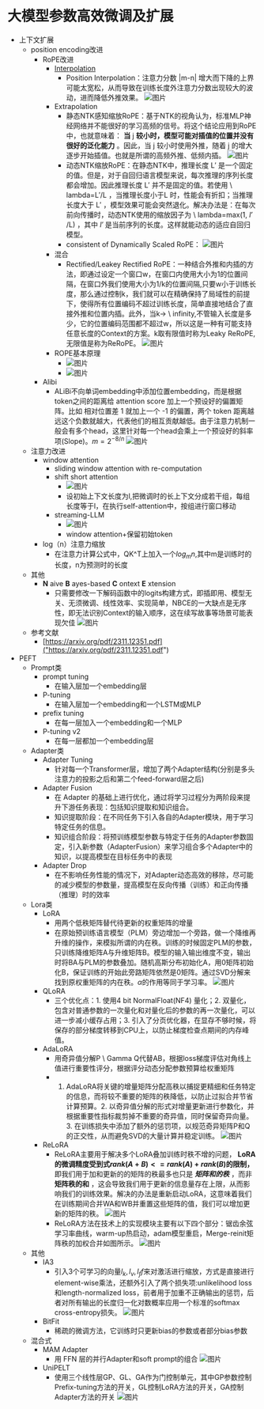 # 大模型参数高效微调及扩展
- 上下文扩展
    - position encoding改进
        - RoPE改进
            -  [Interpolation]("https://zhuanlan.zhihu.com/p/670149880")
                - Position Interpolation：注意力分数 |m-n| 增大而下降的上界可能太宽松，从而导致在训练长度外注意力分数出现较大的波动，进而降低外推效果。 ![图片](./大模型参数高效微调及扩展-幕布图片-185185-623900.jpg)
            - Extrapolation
                - 静态NTK感知缩放RoPE：基于NTK的视角认为，标准MLP神经网络并不能很好的学习高频的信号。将这个结论应用到RoPE中，也就意味着： **当** j **较小时，模型可能对插值的位置并没有很好的泛化能力** 。因此，当 j 较小时使用外推，随着 j 的增大逐步开始插值。也就是所谓的高频外推、低频内插。 ![图片](./大模型参数高效微调及扩展-幕布图片-881500-823069.jpg)
                - 动态NTK缩放RoPE：在静态NTK中，推理长度 L′ 是一个固定的值。但是，对于自回归语言模型来说，每次推理的序列长度都会增加。因此推理长度 L′ 并不是固定的值。若使用 \ lambda=L′/L ，当推理长度小于L 时，性能会有折扣；当推理长度大于 L′ ，模型效果可能会突然退化。解决办法是：在每次前向传播时，动态NTK使用的缩放因子为 \ lambda=max(1, *l′* /L) ，其中 *l′* 是当前序列的长度。这样就能动态的适应自回归模型。
                - consistent of Dynamically Scaled RoPE： ![图片](./大模型参数高效微调及扩展-幕布图片-328047-265093.jpg)
            - 混合
                - Rectified/Leakey Rectified RoPE：一种结合外推和内插的方法，即通过设定一个窗口w，在窗口内使用大小为1的位置间隔，在窗口外我们使用大小为1/k的位置间隔,只要w小于训练长度，那么通过控制k，我们就可以在精确保持了局域性的前提下，使得所有位置编码不超过训练长度，简单直接地结合了直接外推和位置内插。此外，当k-> \ infinity,不管输入长度是多少，它的位置编码范围都不超过w，所以这是一种有可能支持任意长度的Context的方案。k取有限值时称为Leaky ReRoPE, 无限值是称为ReRoPE。 ![图片](./大模型参数高效微调及扩展-幕布图片-761860-829406.jpg)
            - ROPE基本原理
                -  ![图片](./大模型参数高效微调及扩展-幕布图片-176822-870490.jpg)
                -  ![图片](./大模型参数高效微调及扩展-幕布图片-309292-19474.jpg)
        - Alibi
            - ALiBi不向单词embedding中添加位置embedding，而是根据token之间的距离给 attention score 加上一个预设好的偏置矩阵。比如 相对位置差 1 就加上一个 -1 的偏置，两个 token 距离越远这个负数就越大，代表他们的相互贡献越低。由于注意力机制一般会有多个head，这里针对每一个head会乘上一个预设好的斜率项(Slope)。$m=2^{-8/n}$ ![图片](./大模型参数高效微调及扩展-幕布图片-190647-381781.jpg)
    - 注意力改进
        - window attention
            - sliding window attention with re-computation
            - shift short attention
                -  ![图片](./大模型参数高效微调及扩展-幕布图片-853918-168519.jpg)
                - 设初始上下文长度为l,把微调时的长上下文分成若干组，每组长度等于l，在执行self-attention中，按组进行窗口移动
            - streaming-LLM
                -  ![图片](./大模型参数高效微调及扩展-幕布图片-347555-399131.jpg)
                - window attention+保留初始token
        - log（n）注意力缩放
            - 在注意力计算公式中，QK^T上加入一个$log_m n$,其中m是训练时的长度，n为预测时的长度
    - 其他
        - **N** aive **B** ayes-based **C** ontext **E** xtension
            - 只需要修改一下解码函数中的logits构建方式，即插即用、模型无关、无须微调、线性效率、实现简单，NBCE的一大缺点是无序性，即无法识别Context的输入顺序，这在续写故事等场景可能表现欠佳 ![图片](./大模型参数高效微调及扩展-幕布图片-683464-574600.jpg)
    - 参考文献
        -  [https://arxiv.org/pdf/2311.12351.pdf]("https://arxiv.org/pdf/2311.12351.pdf")
- PEFT
    - Prompt类
        - prompt tuning
            - 在输入层加一个embedding层
        - P-tuning
            - 在输入层加一个embedding和一个LSTM或MLP
        - prefix tuning
            - 在每一层加入一个embedding和一个MLP
        - P-tuning v2
            - 在每一层都加一个embedding层
    - Adapter类
        - Adapter Tuning
            - 针对每一个Transformer层，增加了两个Adapter结构(分别是多头注意力的投影之后和第二个feed-forward层之后)
        - Adapter Fusion
            - 在 Adapter 的基础上进行优化，通过将学习过程分为两阶段来提升下游任务表现：包括知识提取和知识组合。
            - 知识提取阶段：在不同任务下引入各自的Adapter模块，用于学习特定任务的信息。
            - 知识组合阶段：将预训练模型参数与特定于任务的Adapter参数固定，引入新参数（AdapterFusion）来学习组合多个Adapter中的知识，以提高模型在目标任务中的表现
        - Adapter Drop
            - 在不影响任务性能的情况下，对Adapter动态高效的移除，尽可能的减少模型的参数量，提高模型在反向传播（训练）和正向传播（推理）时的效率
    - Lora类
        - LoRA
            - 用两个低秩矩阵替代待更新的权重矩阵的增量
            - 在原始预训练语言模型（PLM）旁边增加一个旁路，做一个降维再升维的操作，来模拟所谓的内在秩。训练的时候固定PLM的参数，只训练降维矩阵A与升维矩阵B。模型的输入输出维度不变，输出时将BA与PLM的参数叠加。随机高斯分布初始化A，用0矩阵初始化B，保证训练的开始此旁路矩阵依然是0矩阵。通过SVD分解来找到原权重矩阵的内在秩。$\alpha$的作用等同于学习率。 ![图片](./大模型参数高效微调及扩展-幕布图片-334251-166940.jpg)
        - QLoRA
            - 三个优化点：1. 使用4 bit NormalFloat(NF4) 量化；2. 双量化，包含对普通参数的一次量化和对量化后的参数的再一次量化，可以进一步减小缓存占用；3. 引入了分页优化器，在显存不够时候，将保存的部分梯度转移到CPU上，以防止梯度检查点期间的内存峰值。
        - AdaLoRA
            - 用奇异值分解P \ Gamma Q代替AB，根据loss梯度评估对角线上值进行重要性评分，根据评分动态分配参数预算给权重矩阵
            - 1. AdaLoRA将关键的增量矩阵分配高秩以捕捉更精细和任务特定的信息，而将较不重要的矩阵的秩降低，以防止过拟合并节省计算预算。2. 以奇异值分解的形式对增量更新进行参数化，并根据重要性指标裁剪掉不重要的奇异值，同时保留奇异向量。3. 在训练损失中添加了额外的惩罚项，以规范奇异矩阵P和Q的正交性，从而避免SVD的大量计算并稳定训练。 ![图片](./大模型参数高效微调及扩展-幕布图片-626281-53313.jpg)
        - ReLoRA
            - ReLoRA主要用于解决多个LoRA叠加训练时秩不增的问题， **LoRA的微调精度受到式$rank(A+B)<=rank(A)+rank(B)$的限制，** 即我们用于加和更新的的矩阵的秩最多也只是 ***矩阵和的秩*** ，而非 **矩阵秩的和** ，这会导致我们用于更新的信息量存在上限，从而影响我们的训练效果。解决的办法是重新启动LoRA，这意味着我们在训练期间合并WA和WB并重置这些矩阵的值，我们可以增加更新的矩阵的秩。 ![图片](./大模型参数高效微调及扩展-幕布图片-71917-418963.jpg)
            - ReLoRA方法在技术上的实现模块主要有以下四个部分：锯齿余弦学习率曲线，warm-up热启动，adam模型重启，Merge-reinit矩阵秩的加权合并如图所示。 ![图片](./大模型参数高效微调及扩展-幕布图片-500466-143443.jpg)
    - 其他
        - IA3
            - 引入3个可学习的向量$l_k,l_v,l_ff$来对激活进行缩放，方式是直接进行element-wise乘法，还额外引入了两个损失项:unlikelihood loss和length-normalized loss，前者用于加重不正确输出的惩罚，后者对所有输出的长度归一化对数概率应用一个标准的softmax cross-entropy损失。 ![图片](./大模型参数高效微调及扩展-幕布图片-755340-529869.jpg)
        - BitFit
            - 稀疏的微调方法，它训练时只更新bias的参数或者部分bias参数
    - 混合式
        - MAM Adapter
            - 用 FFN 层的并行Adapter和soft prompt的组合 ![图片](./大模型参数高效微调及扩展-幕布图片-634351-685925.jpg)
        - UniPELT
            - 使用三个线性层GP、GL、GA作为门控制单元，其中GP参数控制Prefix-tuning方法的开关，GL控制LoRA方法的开关，GA控制Adapter方法的开关 ![图片](./大模型参数高效微调及扩展-幕布图片-63423-838889.jpg)